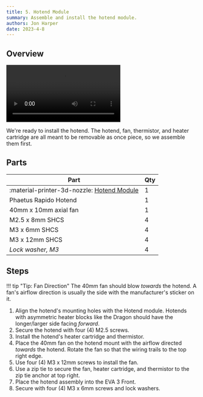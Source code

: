 ```yaml
---
title: 5. Hotend Module
summary: Assemble and install the hotend module.
authors: Jon Harper
date: 2023-4-8
---
```


## Overview

<video controls="">
  <source src="https://jon-harper.github.io/E34M1/assets/vid/hotend.mp4" type="video/mp4">
</video>

We're ready to install the hotend. The hotend, fan, thermistor, and heater cartridge are all meant to be removable as once piece, so we assemble them first.

## Parts

| Part | Qty |
|---|---|
| :material-printer-3d-nozzle: [Hotend Module](../modules/hotend.md) | 1 |
| Phaetus Rapido Hotend | 1 |
| 40mm x 10mm axial fan    | 1 |
| M2.5 x 8mm SHCS   | 4 |
| M3 x 6mm SHCS     | 4 |
| M3 x 12mm SHCS    | 4 |
| *Lock washer, M3* | 4 |

## Steps

!!! tip "Tip: Fan Direction"
    The 40mm fan should blow *towards* the hotend. A fan's airflow direction is usually the side with the manufacturer's sticker on it.

1. Align the hotend's mounting holes with the Hotend module. Hotends with asymmetric heater blocks like the Dragon should have the longer/larger side facing *forward*.
2. Secure the hotend with four (4) M2.5 screws.
3. Install the hotend's heater cartridge and thermistor.
4. Place the 40mm fan on the hotend mount with the airflow directed *towards* the hotend. Rotate the fan so that the wiring trails to the top right edge.
5. Use four (4) M3 x 12mm screws to install the fan. 
6. Use a zip tie to secure the fan, heater cartridge, and thermistor to the zip tie anchor at top right.
7. Place the hotend assembly into the EVA 3 Front.
8. Secure with four (4) M3 x 6mm screws and lock washers.